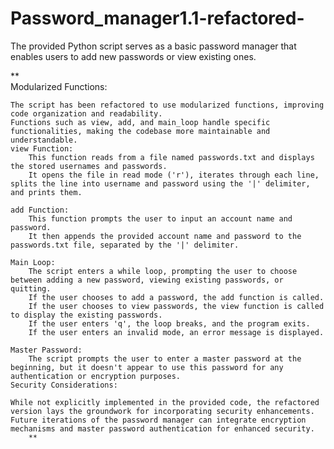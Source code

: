 # Password_manager1.1-refactored-
The provided Python script serves as a basic password manager that enables users to add new passwords or view existing ones. 

**    
     Modularized Functions:

    The script has been refactored to use modularized functions, improving code organization and readability.
    Functions such as view, add, and main_loop handle specific functionalities, making the codebase more maintainable and understandable.
    view Function:
        This function reads from a file named passwords.txt and displays the stored usernames and passwords.
        It opens the file in read mode ('r'), iterates through each line, splits the line into username and password using the '|' delimiter, and prints them.

    add Function:
        This function prompts the user to input an account name and password.
        It then appends the provided account name and password to the passwords.txt file, separated by the '|' delimiter.

    Main Loop:
        The script enters a while loop, prompting the user to choose between adding a new password, viewing existing passwords, or quitting.
        If the user chooses to add a password, the add function is called.
        If the user chooses to view passwords, the view function is called to display the existing passwords.
        If the user enters 'q', the loop breaks, and the program exits.
        If the user enters an invalid mode, an error message is displayed.

    Master Password:
        The script prompts the user to enter a master password at the beginning, but it doesn't appear to use this password for any authentication or encryption purposes.
    Security Considerations:

    While not explicitly implemented in the provided code, the refactored version lays the groundwork for incorporating security enhancements.
    Future iterations of the password manager can integrate encryption mechanisms and master password authentication for enhanced security.
        **
